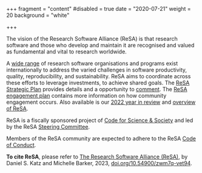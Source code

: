 +++
fragment = "content"
#disabled = true
date = "2020-07-21"
weight = 20
background = "white"

+++

The vision of the Research Software Alliance (ReSA) is that research software and those who develop and maintain it are recognised and valued as fundamental and vital to research worldwide.

A [wide range](https://arxiv.org/abs/1811.08473) of research software organisations and programs exist internationally to address the varied challenges in
software productivity, quality, reproducibility, and sustainability. ReSA aims to coordinate across these efforts to leverage investments, to achieve shared goals. The [ReSA Strategic Plan](https://www.researchsoft.org/documents/Strategic_Plan_2021-23.pdf) provides details and a opportunity to [comment](https://github.com/researchsoft/website/discussions/5). The [ReSA engagement plan](https://zenodo.org/record/7714004#.ZAqaw-xBwU5) contains more information on how community engagement occurs. Also available is our [2022 year in review](https://www.researchsoft.org/blog/2023-02/) and [overview of ReSA](doi.org/10.54900/zwm7q-vet94!).


ReSA is a fiscally sponsored project of [Code for Science & Society](https://codeforscience.org/) and led by the ReSA [Steering Committee](https://www.researchsoft.org/people/). 

Members of the ReSA community are expected to adhere to the ReSA [Code of Conduct](https://www.researchsoft.org/code-of-conduct/).

**To cite ReSA**, please refer to [The Research Software Alliance (ReSA)](https://upstream.force11.org/the-research-software-alliance-resa/), by Daniel S. Katz and Michelle Barker, 2023, [doi.org/10.54900/zwm7q-vet94](https://doi.org/10.54900/zwm7q-vet94).
